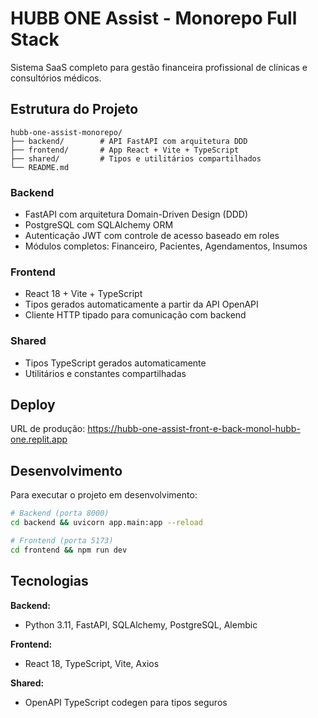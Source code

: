 # HUBB ONE Assist - Monorepo Full Stack

Sistema SaaS completo para gestão financeira profissional de clínicas e consultórios médicos.

## Estrutura do Projeto

```
hubb-one-assist-monorepo/
├── backend/        # API FastAPI com arquitetura DDD
├── frontend/       # App React + Vite + TypeScript  
├── shared/         # Tipos e utilitários compartilhados
└── README.md
```

### Backend
- FastAPI com arquitetura Domain-Driven Design (DDD)
- PostgreSQL com SQLAlchemy ORM
- Autenticação JWT com controle de acesso baseado em roles
- Módulos completos: Financeiro, Pacientes, Agendamentos, Insumos

### Frontend  
- React 18 + Vite + TypeScript
- Tipos gerados automaticamente a partir da API OpenAPI
- Cliente HTTP tipado para comunicação com backend

### Shared
- Tipos TypeScript gerados automaticamente
- Utilitários e constantes compartilhadas

## Deploy

URL de produção: https://hubb-one-assist-front-e-back-monol-hubb-one.replit.app

## Desenvolvimento

Para executar o projeto em desenvolvimento:

```bash
# Backend (porta 8000)
cd backend && uvicorn app.main:app --reload

# Frontend (porta 5173) 
cd frontend && npm run dev
```

## Tecnologias

**Backend:**
- Python 3.11, FastAPI, SQLAlchemy, PostgreSQL, Alembic

**Frontend:**
- React 18, TypeScript, Vite, Axios

**Shared:**
- OpenAPI TypeScript codegen para tipos seguros